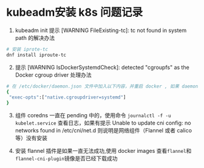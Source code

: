 # kubeadm安装 k8s 问题记录

1. kubeadm init 提示 [WARNING FileExisting-tc]: tc not found in system path 的解决办法

```bash
# 安装 iprote-tc
dnf install iproute-tc
```
2. 提示 [WARNING IsDockerSystemdCheck]: detected "cgroupfs" as the Docker cgroup driver 处理办法

```bash
# 在 /etc/docker/daemon.json 文件中加入以下内容，并重启 docker , 如果 daemon.json 文件不存在，则创建一个
{
 "exec-opts":["native.cgroupdriver=systemd"]
}
```

3. 组件 coredns 一直在 pending 中的，使用命令 `journalctl -f -u kubelet.service` 查看日志，如果有提示 Unable to update cni config: no networks found in /etc/cni/net.d 则说明是网络组件（Flannel 或者 calico 等）没有安装


4. 安装 flannel 插件是如果一直无法成功,使用 docker images 查看` flannel `和`flannel-cni-plugin`镜像是否已经下载成功
